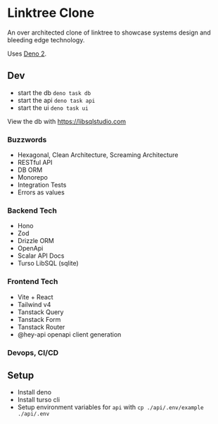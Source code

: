 # Linktree Clone

An over architected clone of linktree to showcase systems design and bleeding
edge technology.

Uses [Deno 2](https://deno.com/).

## Dev

- start the db `deno task db`
- start the api `deno task api`
- start the ui `deno task ui`

View the db with https://libsqlstudio.com

### Buzzwords

- Hexagonal, Clean Architecture, Screaming Architecture
- RESTful API
- DB ORM
- Monorepo
- Integration Tests
- Errors as values

### Backend Tech

- Hono
- Zod
- Drizzle ORM
- OpenApi
- Scalar API Docs
- Turso LibSQL (sqlite)

### Frontend Tech

- Vite + React
- Tailwind v4
- Tanstack Query
- Tanstack Form
- Tanstack Router
- @hey-api openapi client generation

### Devops, CI/CD

## Setup

- Install deno
- Install turso cli
- Setup environment variables for `api` with `cp ./api/.env/example ./api/.env`
